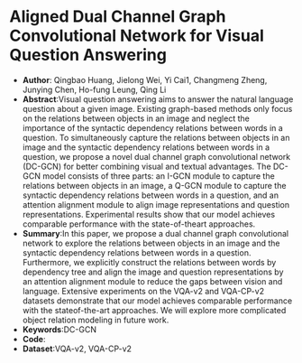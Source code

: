 # Aligned Dual Channel Graph Convolutional Network for Visual Question Answering
* **Author**: Qingbao Huang, Jielong Wei, Yi Cai1, Changmeng Zheng, Junying Chen, Ho-fung Leung, Qing Li
* **Abstract**:Visual question answering aims to answer the natural language question about a given image. Existing graph-based methods only focus on the relations between objects in an image and neglect the importance of the syntactic dependency relations between words in a question. To simultaneously capture the relations between objects in an image and the syntactic dependency relations between words in a question, we propose a novel dual channel graph convolutional network (DC-GCN) for better combining visual and textual advantages. The DC-GCN model consists of three parts: an I-GCN module to capture the relations between objects in an image, a Q-GCN module to capture the syntactic dependency relations between words in a question, and an attention alignment module to align image representations and question representations. Experimental results show that our model achieves comparable performance with the state-of-theart approaches.
* **Summary**:In this paper, we propose a dual channel graph convolutional network to explore the relations between objects in an image and the syntactic dependency relations between words in a question. Furthermore, we explicitly construct the relations between words by dependency tree and align the image and question representations by an attention alignment module to reduce the gaps between vision and language. Extensive experiments on the VQA-v2 and VQA-CP-v2 datasets demonstrate that our model achieves comparable performance with the stateof-the-art approaches. We will explore more complicated object relation modeling in future work.
* **Keywords**:DC-GCN
* **Code**:
* **Dataset**:VQA-v2, VQA-CP-v2